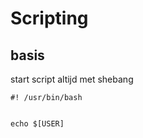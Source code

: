 # Scripting 
## basis
start script altijd met shebang
```shell 
#! /usr/bin/bash


echo $[USER]
```


